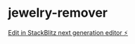 # jewelry-remover

[Edit in StackBlitz next generation editor ⚡️](https://stackblitz.com/~/github.com/raminvandi/jewelry-remover)
